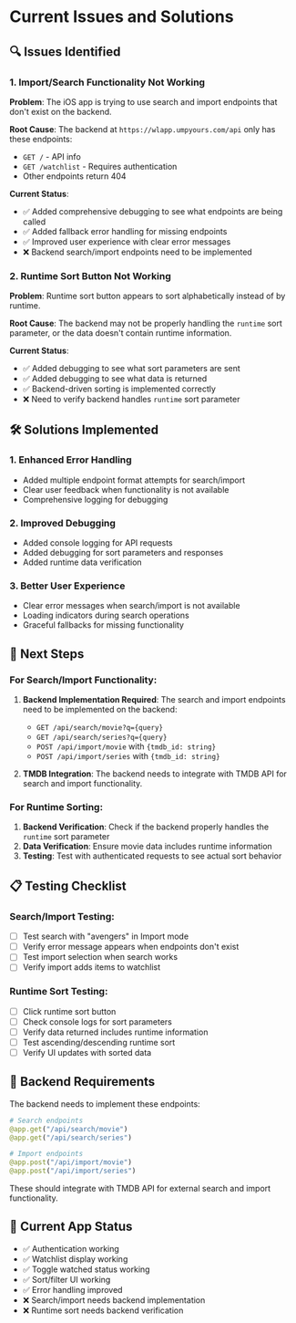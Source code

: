# Current Issues and Solutions

## 🔍 Issues Identified

### 1. Import/Search Functionality Not Working
**Problem**: The iOS app is trying to use search and import endpoints that don't exist on the backend.

**Root Cause**: The backend at `https://wlapp.umpyours.com/api` only has these endpoints:
- `GET /` - API info
- `GET /watchlist` - Requires authentication
- Other endpoints return 404

**Current Status**: 
- ✅ Added comprehensive debugging to see what endpoints are being called
- ✅ Added fallback error handling for missing endpoints
- ✅ Improved user experience with clear error messages
- ❌ Backend search/import endpoints need to be implemented

### 2. Runtime Sort Button Not Working
**Problem**: Runtime sort button appears to sort alphabetically instead of by runtime.

**Root Cause**: The backend may not be properly handling the `runtime` sort parameter, or the data doesn't contain runtime information.

**Current Status**:
- ✅ Added debugging to see what sort parameters are sent
- ✅ Added debugging to see what data is returned
- ✅ Backend-driven sorting is implemented correctly
- ❌ Need to verify backend handles `runtime` sort parameter

## 🛠 Solutions Implemented

### 1. Enhanced Error Handling
- Added multiple endpoint format attempts for search/import
- Clear user feedback when functionality is not available
- Comprehensive logging for debugging

### 2. Improved Debugging
- Added console logging for API requests
- Added debugging for sort parameters and responses
- Added runtime data verification

### 3. Better User Experience
- Clear error messages when search/import is not available
- Loading indicators during search operations
- Graceful fallbacks for missing functionality

## 🚀 Next Steps

### For Search/Import Functionality:
1. **Backend Implementation Required**: The search and import endpoints need to be implemented on the backend:
   - `GET /api/search/movie?q={query}`
   - `GET /api/search/series?q={query}`
   - `POST /api/import/movie` with `{tmdb_id: string}`
   - `POST /api/import/series` with `{tmdb_id: string}`

2. **TMDB Integration**: The backend needs to integrate with TMDB API for search and import functionality.

### For Runtime Sorting:
1. **Backend Verification**: Check if the backend properly handles the `runtime` sort parameter
2. **Data Verification**: Ensure movie data includes runtime information
3. **Testing**: Test with authenticated requests to see actual sort behavior

## 📋 Testing Checklist

### Search/Import Testing:
- [ ] Test search with "avengers" in Import mode
- [ ] Verify error message appears when endpoints don't exist
- [ ] Test import selection when search works
- [ ] Verify import adds items to watchlist

### Runtime Sort Testing:
- [ ] Click runtime sort button
- [ ] Check console logs for sort parameters
- [ ] Verify data returned includes runtime information
- [ ] Test ascending/descending runtime sort
- [ ] Verify UI updates with sorted data

## 🔧 Backend Requirements

The backend needs to implement these endpoints:

```python
# Search endpoints
@app.get("/api/search/movie")
@app.get("/api/search/series")

# Import endpoints  
@app.post("/api/import/movie")
@app.post("/api/import/series")
```

These should integrate with TMDB API for external search and import functionality.

## 📱 Current App Status

- ✅ Authentication working
- ✅ Watchlist display working
- ✅ Toggle watched status working
- ✅ Sort/filter UI working
- ✅ Error handling improved
- ❌ Search/import needs backend implementation
- ❌ Runtime sort needs backend verification 